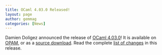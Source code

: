 ```yaml
---
title: OCaml 4.03.0 Released!
layout: page
author: gemmag
categories: [News]
---
```


Damien Doligez announced the release of [OCaml 4.03.0](https://caml.inria.fr/ocaml/release.en.html)! It is available on [OPAM](http://opam.ocaml.org/), or as a [source download](http://caml.inria.fr/pub/distrib/ocaml-4.03/). Read the complete [list of changes](https://raw.githubusercontent.com/ocaml/ocaml/4.03/Changes) in
this release.

